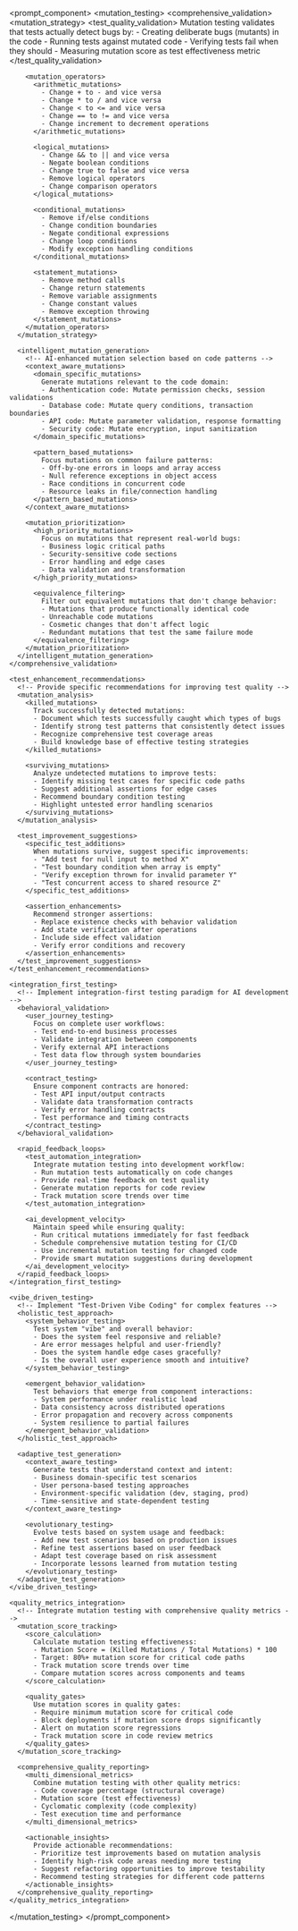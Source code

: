 <prompt_component>
  <mutation_testing>
    <comprehensive_validation>
      <!-- Implement mutation testing for AI-generated code validation -->
      <mutation_strategy>
        <test_quality_validation>
          Mutation testing validates that tests actually detect bugs by:
          - Creating deliberate bugs (mutants) in the code
          - Running tests against mutated code
          - Verifying tests fail when they should
          - Measuring mutation score as test effectiveness metric
        </test_quality_validation>
        
        <mutation_operators>
          <arithmetic_mutations>
            - Change + to - and vice versa
            - Change * to / and vice versa
            - Change < to <= and vice versa
            - Change == to != and vice versa
            - Change increment to decrement operations
          </arithmetic_mutations>
          
          <logical_mutations>
            - Change && to || and vice versa
            - Negate boolean conditions
            - Change true to false and vice versa
            - Remove logical operators
            - Change comparison operators
          </logical_mutations>
          
          <conditional_mutations>
            - Remove if/else conditions
            - Change condition boundaries
            - Negate conditional expressions
            - Change loop conditions
            - Modify exception handling conditions
          </conditional_mutations>
          
          <statement_mutations>
            - Remove method calls
            - Change return statements
            - Remove variable assignments
            - Change constant values
            - Remove exception throwing
          </statement_mutations>
        </mutation_operators>
      </mutation_strategy>
      
      <intelligent_mutation_generation>
        <!-- AI-enhanced mutation selection based on code patterns -->
        <context_aware_mutations>
          <domain_specific_mutations>
            Generate mutations relevant to the code domain:
            - Authentication code: Mutate permission checks, session validations
            - Database code: Mutate query conditions, transaction boundaries
            - API code: Mutate parameter validation, response formatting
            - Security code: Mutate encryption, input sanitization
          </domain_specific_mutations>
          
          <pattern_based_mutations>
            Focus mutations on common failure patterns:
            - Off-by-one errors in loops and array access
            - Null reference exceptions in object access
            - Race conditions in concurrent code
            - Resource leaks in file/connection handling
          </pattern_based_mutations>
        </context_aware_mutations>
        
        <mutation_prioritization>
          <high_priority_mutations>
            Focus on mutations that represent real-world bugs:
            - Business logic critical paths
            - Security-sensitive code sections
            - Error handling and edge cases
            - Data validation and transformation
          </high_priority_mutations>
          
          <equivalence_filtering>
            Filter out equivalent mutations that don't change behavior:
            - Mutations that produce functionally identical code
            - Unreachable code mutations
            - Cosmetic changes that don't affect logic
            - Redundant mutations that test the same failure mode
          </equivalence_filtering>
        </mutation_prioritization>
      </intelligent_mutation_generation>
    </comprehensive_validation>
    
    <test_enhancement_recommendations>
      <!-- Provide specific recommendations for improving test quality -->
      <mutation_analysis>
        <killed_mutations>
          Track successfully detected mutations:
          - Document which tests successfully caught which types of bugs
          - Identify strong test patterns that consistently detect issues
          - Recognize comprehensive test coverage areas
          - Build knowledge base of effective testing strategies
        </killed_mutations>
        
        <surviving_mutations>
          Analyze undetected mutations to improve tests:
          - Identify missing test cases for specific code paths
          - Suggest additional assertions for edge cases
          - Recommend boundary condition testing
          - Highlight untested error handling scenarios
        </surviving_mutations>
      </mutation_analysis>
      
      <test_improvement_suggestions>
        <specific_test_additions>
          When mutations survive, suggest specific improvements:
          - "Add test for null input to method X"
          - "Test boundary condition when array is empty"
          - "Verify exception thrown for invalid parameter Y"
          - "Test concurrent access to shared resource Z"
        </specific_test_additions>
        
        <assertion_enhancements>
          Recommend stronger assertions:
          - Replace existence checks with behavior validation
          - Add state verification after operations
          - Include side effect validation
          - Verify error conditions and recovery
        </assertion_enhancements>
      </test_improvement_suggestions>
    </test_enhancement_recommendations>
    
    <integration_first_testing>
      <!-- Implement integration-first testing paradigm for AI development -->
      <behavioral_validation>
        <user_journey_testing>
          Focus on complete user workflows:
          - Test end-to-end business processes
          - Validate integration between components
          - Verify external API interactions
          - Test data flow through system boundaries
        </user_journey_testing>
        
        <contract_testing>
          Ensure component contracts are honored:
          - Test API input/output contracts
          - Validate data transformation contracts
          - Verify error handling contracts
          - Test performance and timing contracts
        </contract_testing>
      </behavioral_validation>
      
      <rapid_feedback_loops>
        <test_automation_integration>
          Integrate mutation testing into development workflow:
          - Run mutation tests automatically on code changes
          - Provide real-time feedback on test quality
          - Generate mutation reports for code review
          - Track mutation score trends over time
        </test_automation_integration>
        
        <ai_development_velocity>
          Maintain speed while ensuring quality:
          - Run critical mutations immediately for fast feedback
          - Schedule comprehensive mutation testing for CI/CD
          - Use incremental mutation testing for changed code
          - Provide smart mutation suggestions during development
        </ai_development_velocity>
      </rapid_feedback_loops>
    </integration_first_testing>
    
    <vibe_driven_testing>
      <!-- Implement "Test-Driven Vibe Coding" for complex features -->
      <holistic_test_approach>
        <system_behavior_testing>
          Test system "vibe" and overall behavior:
          - Does the system feel responsive and reliable?
          - Are error messages helpful and user-friendly?
          - Does the system handle edge cases gracefully?
          - Is the overall user experience smooth and intuitive?
        </system_behavior_testing>
        
        <emergent_behavior_validation>
          Test behaviors that emerge from component interactions:
          - System performance under realistic load
          - Data consistency across distributed operations
          - Error propagation and recovery across components
          - System resilience to partial failures
        </emergent_behavior_validation>
      </holistic_test_approach>
      
      <adaptive_test_generation>
        <context_aware_testing>
          Generate tests that understand context and intent:
          - Business domain-specific test scenarios
          - User persona-based testing approaches
          - Environment-specific validation (dev, staging, prod)
          - Time-sensitive and state-dependent testing
        </context_aware_testing>
        
        <evolutionary_testing>
          Evolve tests based on system usage and feedback:
          - Add new test scenarios based on production issues
          - Refine test assertions based on user feedback
          - Adapt test coverage based on risk assessment
          - Incorporate lessons learned from mutation testing
        </evolutionary_testing>
      </adaptive_test_generation>
    </vibe_driven_testing>
    
    <quality_metrics_integration>
      <!-- Integrate mutation testing with comprehensive quality metrics -->
      <mutation_score_tracking>
        <score_calculation>
          Calculate mutation testing effectiveness:
          - Mutation Score = (Killed Mutations / Total Mutations) * 100
          - Target: 80%+ mutation score for critical code paths
          - Track mutation score trends over time
          - Compare mutation scores across components and teams
        </score_calculation>
        
        <quality_gates>
          Use mutation scores in quality gates:
          - Require minimum mutation score for critical code
          - Block deployments if mutation score drops significantly
          - Alert on mutation score regressions
          - Track mutation score in code review metrics
        </quality_gates>
      </mutation_score_tracking>
      
      <comprehensive_quality_reporting>
        <multi_dimensional_metrics>
          Combine mutation testing with other quality metrics:
          - Code coverage percentage (structural coverage)
          - Mutation score (test effectiveness)
          - Cyclomatic complexity (code complexity)
          - Test execution time and performance
        </multi_dimensional_metrics>
        
        <actionable_insights>
          Provide actionable recommendations:
          - Prioritize test improvements based on mutation analysis
          - Identify high-risk code areas needing more testing
          - Suggest refactoring opportunities to improve testability
          - Recommend testing strategies for different code patterns
        </actionable_insights>
      </comprehensive_quality_reporting>
    </quality_metrics_integration>
  </mutation_testing>
</prompt_component> 